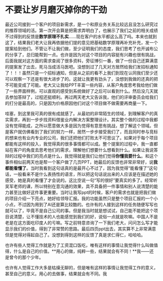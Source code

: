 # 不要让岁月磨灭掉你的干劲

最近公司接到一个客户的项目新需求，是一个和原业务关系比较远且没怎么研究过的推荐领域的活。第一次开会算是把需求弄明白了，也展示了我们之前的相关成绩不过得到的反馈是**数学原理不扎实**……现在客户的水平都这么高了吗。本来也就到这了，结果我们老大让我再依据他们提的意见把基础数学原理再补充补充，发一个提案给到他们。不管让不让我们做，至少证明我们的态度，我们思考了也开诚布公的分享了，总归能帮到一点。也许是因为对这个项目的内容挺有兴趣也很有挑战，后面我就对这方面的需求查阅了很多资料，旁征博引一番，做了一份自己还算满意的提案发了出去，死马当成活马医吧。没想到过了几天对方居然给我们发招标通知了！！！虽然只是一个招标通知，但是从之前的看不上我们到现在认同我们至少还可以观察一下还是有很大进步了的。这就让我更有劲头了，没想到我做的还真的把不可能变成了可能。老大又让我给PPT丰富一些内容，从客户角度思考我给他们做了一些界面样例，可以直观的感受到系统做好了之后可以看到什么。然后没几天就去参加答辩了，过程还挺顺利。再过两天老大又告诉我，他们的评审委员会给我们的打分是最高的，只是因为价格原因他们对这个项目做不做需要再商量一下。

哇塞，到这里我可真的很有成就感了。从最初的非常陌生的领域，到理解客户的真实需求，再到一步步找资料借鉴业内解决方案整理设计。其实整个做的过程中我都没有觉得能成，之所以愿意做大多是因为觉得有意思有挑战，想了解这个领域。但是客户就仿佛看到了我们的努力一样，居然一步步接受我们了，而且同时参与竞标的想来也有业内专业的公司，我们还把他们打败太不可思议了。如果对于每个项目都能有这样的投入，我觉得真的很多事情都可以成。整个提案的过程中，我一直都站在客户的角度去思考他们的需求，理解他们想要什么想看到什么。如果让我说答辩的过程中我们的亮点是什么，我觉得就是我们让他们觉得**你懂我要什么**。和这个事件相似前两天也是帮一个客户做了几页PPT，她最后的反馈也非常非常好，说**我都能看懂了**。当时我看到这句话真的是最开心不过了，因为我觉得“能看懂了”这句话，一般看来不是什么表扬性的语言，所以把这句话说出来的人应该是在描述她的感受，她是真的看懂了才会说的。这比空说一句“写的很好”要真实的多了。经常听吴军老师的课，所以特别在意沟通的效果，具不具备把一件事情和别人说清楚的能力甚至比做好这件事更重要。当时让我写ppt的时候，客户的需求也就是把我们做的项目介绍一下亮点，她好给领导汇报。我的功能虽然只是整个项目汇报的一个小小点，不过因为用到了AI还是算比较酷的。也许有的人接到这样的任务随便写写也就可以了，毕竟不是自己公司的事。但是我当时就是想试试，自己能不能把这个项目说清楚，让不懂技术的人也能感觉到我们的好，说俗一点就是吹嘛。中国人不是老是在这方面吃印度人的亏嘛。写之前特意咨询了一下我们老大，问问怎么写才能显示我们的价值，得到了非常赞的思路。最后四页ppt出去，其实算不上非常满意但是觉得对得起自己了。没想到得到这样的反馈了真是求仁得仁，哈哈哈。

也许有些人觉得工作就是为了工资混口饭吃，唯有这样的事情让我觉得什么叫做值得，什么是自己的价值。**用心的做，纯粹一些，结果就会有不同！**我——还是曾今的那个少年。

也许有人觉得工作大多是枯燥无聊的，但是唯有这样的事情让我觉得工作的意义，甚至自己的意义。用心的去做事，结果就会有不同。我



